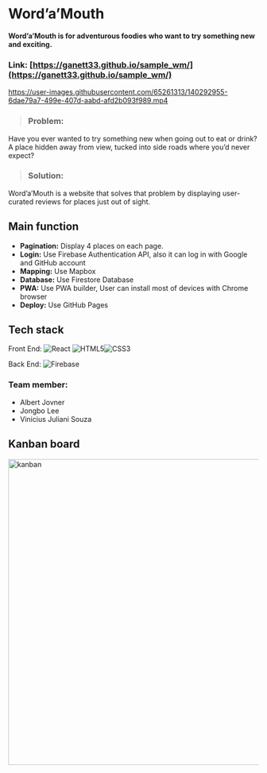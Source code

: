 # Word’a’Mouth
**Word’a’Mouth is for adventurous foodies who want to try something new and exciting.**

### Link: [https://ganett33.github.io/sample_wm/](https://ganett33.github.io/sample_wm/)

https://user-images.githubusercontent.com/65261313/140292955-6dae79a7-499e-407d-aabd-afd2b093f989.mp4

> ### Problem: 
  Have you ever wanted to try something new when going out to eat or drink? A place hidden away from view, tucked into side roads where you’d never expect?

> ### Solution: 
  Word’a’Mouth is a website that solves that problem by displaying user-curated reviews for places just out of sight.

## Main function 
- **Pagination:** Display 4 places on each page.
- **Login:** Use Firebase Authentication API, also it can log in with Google and GitHub account 
- **Mapping:** Use Mapbox
- **Database:** Use Firestore Database
- **PWA:** Use PWA builder, User can install most of devices with Chrome browser
- **Deploy:** Use GitHub Pages 

## Tech stack
Front End: ![React](https://img.shields.io/badge/react-%2320232a.svg?logo=react&logoColor=%2361DAFB) ![HTML5](https://img.shields.io/badge/html5-%23E34F26.svg?logo=html5&logoColor=white)![CSS3](https://img.shields.io/badge/css3-%231572B6.svg?logo=css3&logoColor=white)

Back End: ![Firebase](https://img.shields.io/badge/firebase-%23039BE5.svg?logo=firebase)

### Team member:
  - Albert Jovner
  - Jongbo Lee
  - Vinicius Juliani Souza

## Kanban board
<img width="616" alt="kanban" src="https://user-images.githubusercontent.com/65261313/140290949-522cbb05-3c7d-47fd-8e02-a3f1cb601d89.png">




